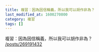 ```yaml
---
title: 複習：因為因信稱義，所以我可以胡作非為？
last_modified_at: 1600270800
category: 複習
tags: []
---
```


<p>複習：因為因信稱義，所以我可以胡作非為？<br/>
<a href="/posts/269191432" target="_blank">/posts/269191432</a></p>
<p> </p>
